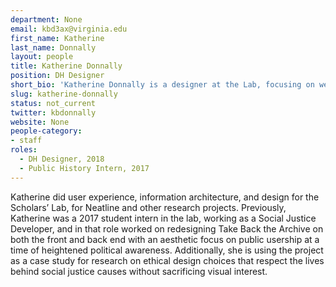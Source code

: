 ```yaml
---
department: None
email: kbd3ax@virginia.edu
first_name: Katherine
last_name: Donnally
layout: people
title: Katherine Donnally
position: DH Designer
short_bio: 'Katherine Donnally is a designer at the Lab, focusing on web design, graphics, & the role of design decisions within the project of advancing social equity.'
slug: katherine-donnally
status: not_current
twitter: kbdonnally
website: None
people-category:
- staff
roles:
  - DH Designer, 2018
  - Public History Intern, 2017
---
```


Katherine did user experience, information architecture, and design for the Scholars’ Lab, for Neatline and other research projects. Previously, Katherine was a 2017 student intern in the lab, working as a Social Justice Developer, and in that role worked on redesigning Take Back the Archive on both the front and back end with an aesthetic focus on public usership at a time of heightened political awareness. Additionally, she is using the project as a case study for research on ethical design choices that respect the lives behind social justice causes without sacrificing visual interest.
